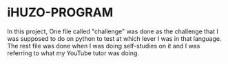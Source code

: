 # iHUZO-PROGRAM
In this project, One file called "challenge" was done as the challenge that I was supposed to do on python to test at which lever I was in that language. The rest file was done when I was doing self-studies on it and I was referring to what my YouTube tutor was doing.   
